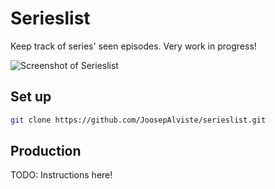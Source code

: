# Serieslist

Keep track of series' seen episodes. Very work in progress!

![Screenshot of 
Serieslist](https://raw.githubusercontent.com/JoosepAlviste/serieslist/master/img/serieslist.png)


## Set up

```bash
git clone https://github.com/JoosepAlviste/serieslist.git
```


## Production

TODO: Instructions here!
